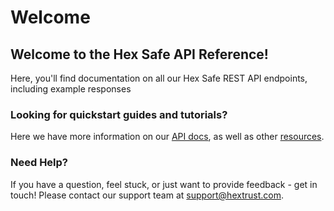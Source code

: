 # Welcome

## Welcome to the Hex Safe API Reference!

Here, you'll find documentation on all our Hex Safe REST API endpoints, including example responses&#x20;

### Looking for quickstart guides and tutorials?

Here we have more information on our [API docs](broken-reference), as well as other [resources](broken-reference).

### Need Help?

If you have a question, feel stuck, or just want to provide feedback - get in touch! Please contact our support team at [support@hextrust.com](mailto:support@hextrust.com).
